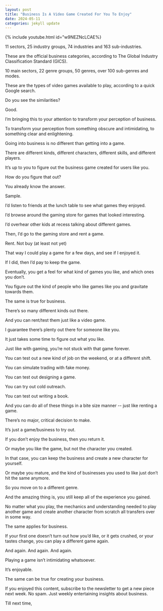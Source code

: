 ```yaml
---
layout: post
title: "Business Is A Video Game Created For You To Enjoy"
date: 2024-05-11
categories: jekyll update
---
```

{% include youtube.html id="w9NEZNcLCAE%}

11 sectors, 25 industry groups, 74 industries and 163 sub-industries. 

These are the official business categories, according to The Global Industry Classification Standard (GICS). 

10 main sectors, 22 genre groups, 50 genres, over 100 sub-genres and modes. 

These are the types of video games available to play, according to a quick Google search.

Do you see the similarities?

Good.  

I’m bringing this to your attention to transform your perception of business.

To transform your perception from something obscure and intimidating, to something clear and enlightening. 

Going into business is no different than getting into a game.

There are different kinds, different characters, different skills, and different players. 


It’s up to you to figure out the business game created for users like you. 

How do you figure that out?

You already know the answer. 

Sample.

I’d listen to friends at the lunch table to see what games they enjoyed. 

I’d browse around the gaming store for games that looked interesting.

I’d overhear other kids at recess talking about different games.

Then, I’d go to the gaming store and rent a game. 

Rent. Not buy (at least not yet) 

That way I could play a game for a few days, and see if I enjoyed it. 

If I did, then I’d pay to keep the game. 

Eventually, you get a feel for what kind of games you like, and which ones you don’t. 


You figure out the kind of people who like games like you and gravitate towards them. 

The same is true for business. 

There’s so many different kinds out there. 

And you can rent/test them just like a video game. 

I guarantee there’s plenty out there for someone like you. 

It just takes some time to figure out what you like. 

Just like with gaming, you’re not stuck with that game forever. 

You can test out a new kind of job on the weekend, or at a different shift. 

You can simulate trading with fake money. 

You can test out designing a game. 

You can try out cold outreach. 

You can test out writing a book.

And you can do all of these things in a bite size manner --  just like renting a game. 

There’s no major, critical decision to make. 

It’s just a game/business to try out. 

If you don’t enjoy the business, then you return it. 

Or maybe you like the game, but not the character you created. 

In that case, you can keep the business and create a new character for yourself.  

Or maybe you mature, and the kind of businesses you used to like just don’t hit the same anymore. 

So you move on to a different genre. 

And the amazing thing is, you still keep all of the experience you gained. 

No matter what you play, the mechanics and understanding needed to play another game and create another character from scratch all transfers over in some way.  

The same applies for business. 

If your first one doesn’t turn out how you’d like, or it gets crushed, or your tastes change, you can play a different game again. 

And again. And again. And again. 

Playing a game isn’t intimidating whatsoever. 

It’s enjoyable. 

The same can be true for creating your business. 

If you enjoyed this content, subscribe to the newsletter to get a new piece next week. No spam. Just weekly entertaining insights about business. 

Till next time, 




